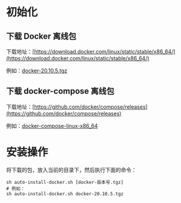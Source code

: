 # 初始化
## 下载 Docker 离线包
下载地址：[https://download.docker.com/linux/static/stable/x86_64/](https://download.docker.com/linux/static/stable/x86_64/)

例如：[docker-20.10.5.tgz](https://download.docker.com/linux/static/stable/x86_64/docker-20.10.5.tgz)

## 下载 docker-compose 离线包
下载地址：[https://github.com/docker/compose/releases](https://github.com/docker/compose/releases)

例如：[docker-compose-linux-x86_64](https://github.com/docker/compose/releases/download/v2.12.0/docker-compose-linux-x86_64)

# 安装操作
将下载的包，放入当前的目录下，然后执行下面的命令：
```
sh auto-install-docker.sh [docker-版本号.tgz]
# 例如：
sh auto-install-docker.sh docker-20.10.5.tgz
```